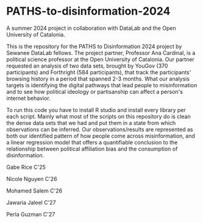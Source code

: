 # PATHS-to-disinformation-2024
A summer 2024 project in collaboration with DataLab and the Open University of Catalonia.

This is the repository for the PATHS to Disinformation 2024 project by Sewanee DataLab fellows. The project partner, Professor Ana Cardinal, is a political science professor at the Open University of Catalonia. Our partner requested an analysis of two data sets, brought by YouGov (370 participants) and Forthright (584 participants), that track the participants' browsing history in a period that spanned 2-3 months. What our analysis targets is identifying the digital pathways that lead people to misinformation and to see how political ideology or partisanship can affect a person's internet behavior.   

To run this code you have to install R studio and install every library per each script. Mainly what most of the scripts on this repository do is clean the dense data sets that we had and put them in a state from which observations can be inferred. Our observations/results are represented as both our identified pattern of how people come across misinformation, and a linear regression model that offers a quantifiable conclusion to the relationship between political affiliation bias and the consumption of disinformation. 

Gabe Rice C'25 

Nicole Nguyen C'26

Mohamed Salem C'26

Jawaria Jaleel C'27

Perla Guzman C'27
